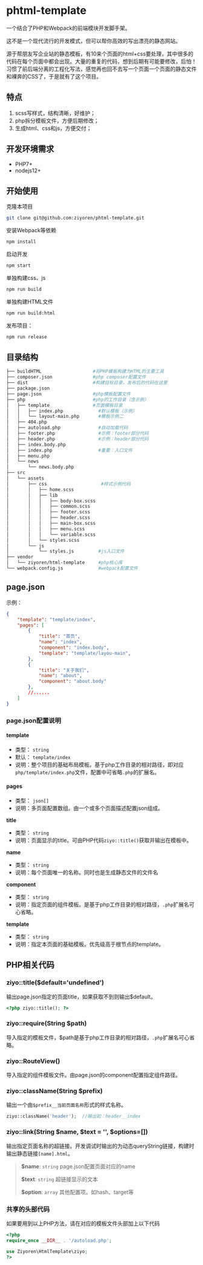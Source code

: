 # phtml-template

一个结合了PHP和Webpack的前端模块开发脚手架。

这不是一个现代流行的开发模式，但可以帮你高效的写出漂亮的静态网站。

源于帮朋友写企业站的静态模板，有10来个页面的html+css要处理，其中很多的代码在每个页面中都会出现。大量的重复的代码，想到后期有可能要修改，后怕！习惯了前后端分离的工程化写法，感觉再也回不去写一个页面一个页面的静态文件和裸奔的CSS了，于是就有了这个项目。

## 特点
1. scss写样式，结构清晰，好维护；
1. php拆分模板文件，方便后期修改；
3. 生成html、css和js，方便交付；

## 开发环境需求
* PHP7+
* nodejs12+

## 开始使用
克隆本项目
```sh
git clone git@github.com:ziyoren/phtml-template.git
```

安装Webpack等依赖
```sh
npm install
```

启动开发
```sh
npm start
```
单独构建css、js
```sh
npm run build
```
单独构建HTML文件
```sh
npm run build:html
```
发布项目：
```sh
npm run release
```

## 目录结构
```sh
├── buildHTML                   #将PHP模板构建为HTML的主要工具
├── composer.json               #php composer配置文件
├── dist                        #构建目标目录，发布后的代码在这里
├── package.json
├── page.json                   #php模板配置文件
├── php                         #php的工作目录（含示例）
│   ├── template                #页面模板目录
│   │   ├── index.php             #默认模板（示例）
│   │   └── layout-main.php       #模板示例二
│   ├── 404.php                   
│   ├── autoload.php              #自动加载代码
│   ├── footer.php                #示例：footer部分代码
│   ├── header.php                #示例：header部分代码
│   ├── index.body.php
│   ├── index.php                 #重要：入口文件
│   ├── menu.php
│   └── news
│       └── news.body.php
├── src
│   └── assets
│       ├── css                    #样式示例代码
│       │   ├── home.scss
│       │   ├── lib
│       │   │   ├── body-box.scss
│       │   │   ├── common.scss
│       │   │   ├── footer.scss
│       │   │   ├── header.scss
│       │   │   ├── main-box.scss
│       │   │   ├── menu.scss
│       │   │   └── variable.scss
│       │   └── styles.scss
│       └── js
│           └── styles.js         #js入口文件
├── vendor
│   └── ziyoren/html-template     #php核心库                  
└── webpack.config.js             #webpack配置文件
```

## page.json

示例：
```json
{
    "template": "template/index", 
    "pages": [
        {
            "title": "首页",
            "name": "index",
            "component": "index.body",
            "template": "template/layou-main",
        },
        {
            "title": "关于我们",
            "name": "about",
            "component": "about.body"
        },
        //......
    ]
}
```

### page.json配置说明
#### template
* 类型： `string`
* 默认： `template/index`
* 说明：整个项目的基础布局模板。基于php工作目录的相对路径，即对应`php/template/index.php`文件，配置中可省略`.php`的扩展名。

#### pages
* 类型： `json[]`
* 说明：多页面配置数组。由一个或多个页面描述配置json组成。

**title**
* 类型： `string`
* 说明：页面显示的title。可由PHP代码`ziyo::title()`获取并输出在模板中。

**name**
* 类型： `string`
* 说明：每个页面唯一的名称。同时也是生成静态文件的文件名

**component**
* 类型： `string`
* 说明：指定页面的组件模板。是基于php工作目录的相对路径，`.php`扩展名可心省略。

**template**
* 类型： `string`
* 说明：指定本页面的基础模板。优先级高于根节点的template。

## PHP相关代码

### ziyo::title($default='undefined')
输出page.json指定的页面title，如果获取不到则输出$default。
```php
<?php ziyo::title(); ?>
```

### ziyo::require(String $path)
导入指定的模板文件，$path是基于php工作目录的相对路径，`.php`扩展名可心省略。

### ziyo::RouteView()
导入指定的组件模板文件。由page.json的component配置指定组件路径。

### ziyo::className(String $prefix)
输出一个由`$prefix__当前页面名称`形式的样式名称。
```php
ziyo::className('header');  //输出如：header__index  
```

### ziyo::link(String $name, $text = '', $options=[])
输出指定页面名称的超链接。开发调试时输出的为动态queryString链接，构建时输出静态链接`[name].html`。
> **$name**: `string` page.json配置页面对应的name
>
> **$text**: `string` 超链接显示的文本
>
> **$option**: `array` 其他配置项。如hash、target等

### 共享的头部代码
如果要用到以上PHP方法，请在对应的模板文件头部加上以下代码
```php
<?php
require_once __DIR__ . '/autoload.php';

use Ziyoren\HtmlTemplate\ziyo;
?>
```